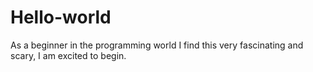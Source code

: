 # Hello-world
As a beginner in the programming world I find this very fascinating and scary, I am excited to begin.

